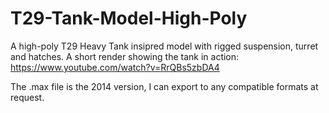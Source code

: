 T29-Tank-Model-High-Poly
========================
A high-poly T29 Heavy Tank insipred model with rigged suspension, turret and hatches.
A short render showing the tank in action:
https://www.youtube.com/watch?v=RrQBs5zbDA4

The .max file is the 2014 version, I can export to any compatible formats at request.
